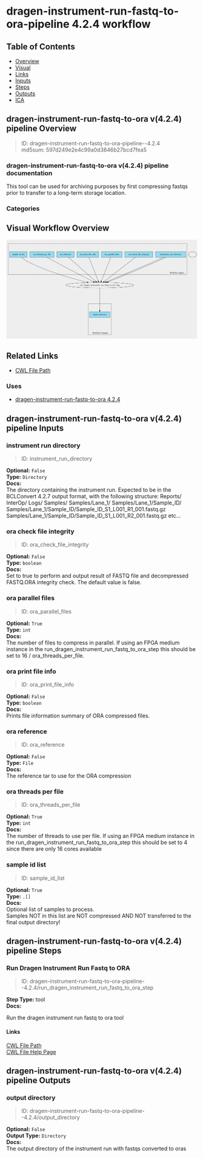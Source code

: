 
dragen-instrument-run-fastq-to-ora-pipeline 4.2.4 workflow
==========================================================

## Table of Contents
  
- [Overview](#dragen-instrument-run-fastq-to-ora-v424-pipeline-overview)  
- [Visual](#visual-workflow-overview)  
- [Links](#related-links)  
- [Inputs](#dragen-instrument-run-fastq-to-ora-v424-pipeline-inputs)  
- [Steps](#dragen-instrument-run-fastq-to-ora-v424-pipeline-steps)  
- [Outputs](#dragen-instrument-run-fastq-to-ora-v424-pipeline-outputs)  
- [ICA](#ica)  


## dragen-instrument-run-fastq-to-ora v(4.2.4) pipeline Overview



  
> ID: dragen-instrument-run-fastq-to-ora-pipeline--4.2.4  
> md5sum: 597d249e2e4c99a0d3846b27bcd7fea5

### dragen-instrument-run-fastq-to-ora v(4.2.4) pipeline documentation
  
This tool can be used for archiving purposes by first compressing fastqs prior to transfer to a long-term storage location.

### Categories
  


## Visual Workflow Overview
  
[![dragen-instrument-run-fastq-to-ora-pipeline__4.2.4.svg](../../../../images/workflows/dragen-instrument-run-fastq-to-ora-pipeline/4.2.4/dragen-instrument-run-fastq-to-ora-pipeline__4.2.4.svg)](https://github.com/umccr/cwl-ica/raw/main/.github/catalogue/images/workflows/dragen-instrument-run-fastq-to-ora-pipeline/4.2.4/dragen-instrument-run-fastq-to-ora-pipeline__4.2.4.svg)
## Related Links
  
- [CWL File Path](../../../../../../workflows/dragen-instrument-run-fastq-to-ora-pipeline/4.2.4/dragen-instrument-run-fastq-to-ora-pipeline__4.2.4.cwl)  


### Uses
  
- [dragen-instrument-run-fastq-to-ora 4.2.4](../../../tools/dragen-instrument-run-fastq-to-ora/4.2.4/dragen-instrument-run-fastq-to-ora__4.2.4.md)  

  


## dragen-instrument-run-fastq-to-ora v(4.2.4) pipeline Inputs

### instrument run directory



  
> ID: instrument_run_directory
  
**Optional:** `False`  
**Type:** `Directory`  
**Docs:**  
The directory containing the instrument run. Expected to be in the BCLConvert 4.2.7 output format, with the following structure:
  Reports/
  InterOp/
  Logs/
  Samples/
  Samples/Lane_1/
  Samples/Lane_1/Sample_ID/
  Samples/Lane_1/Sample_ID/Sample_ID_S1_L001_R1_001.fastq.gz
  Samples/Lane_1/Sample_ID/Sample_ID_S1_L001_R2_001.fastq.gz
  etc...


### ora check file integrity



  
> ID: ora_check_file_integrity
  
**Optional:** `False`  
**Type:** `boolean`  
**Docs:**  
Set to true to perform and output result of FASTQ file and decompressed FASTQ.ORA integrity check. The default value is false.


### ora parallel files



  
> ID: ora_parallel_files
  
**Optional:** `True`  
**Type:** `int`  
**Docs:**  
The number of files to compress in parallel. If using an FPGA medium instance in the 
run_dragen_instrument_run_fastq_to_ora_step this should be set to 16 / ora_threads_per_file.


### ora print file info



  
> ID: ora_print_file_info
  
**Optional:** `False`  
**Type:** `boolean`  
**Docs:**  
Prints file information summary of ORA compressed files.


### ora reference



  
> ID: ora_reference
  
**Optional:** `False`  
**Type:** `File`  
**Docs:**  
The reference tar to use for the ORA compression


### ora threads per file



  
> ID: ora_threads_per_file
  
**Optional:** `True`  
**Type:** `int`  
**Docs:**  
The number of threads to use per file. If using an FPGA medium instance in the 
run_dragen_instrument_run_fastq_to_ora_step this should be set to 4 since there are only 16 cores available


### sample id list



  
> ID: sample_id_list
  
**Optional:** `True`  
**Type:** `.[]`  
**Docs:**  
Optional list of samples to process.  
Samples NOT in this list are NOT compressed AND NOT transferred to the final output directory!

  


## dragen-instrument-run-fastq-to-ora v(4.2.4) pipeline Steps

### Run Dragen Instrument Run Fastq to ORA


  
> ID: dragen-instrument-run-fastq-to-ora-pipeline--4.2.4/run_dragen_instrument_run_fastq_to_ora_step
  
**Step Type:** tool  
**Docs:**
  
Run the dragen instrument run fastq to ora tool

#### Links
  
[CWL File Path](../../../../../../tools/dragen-instrument-run-fastq-to-ora/4.2.4/dragen-instrument-run-fastq-to-ora__4.2.4.cwl)  
[CWL File Help Page](../../../tools/dragen-instrument-run-fastq-to-ora/4.2.4/dragen-instrument-run-fastq-to-ora__4.2.4.md)  


## dragen-instrument-run-fastq-to-ora v(4.2.4) pipeline Outputs

### output directory



  
> ID: dragen-instrument-run-fastq-to-ora-pipeline--4.2.4/output_directory  

  
**Optional:** `False`  
**Output Type:** `Directory`  
**Docs:**  
The output directory of the instrument run with fastqs converted to oras
  

  

